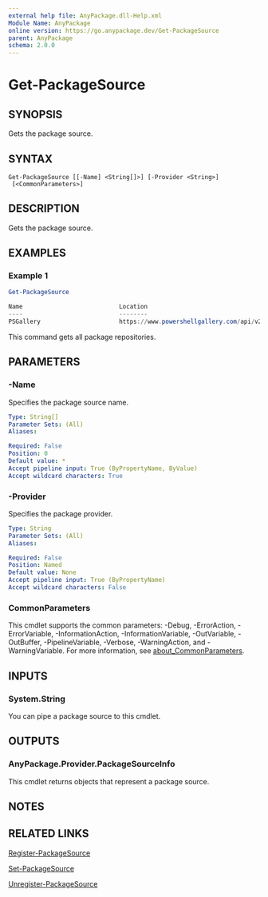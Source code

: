```yaml
---
external help file: AnyPackage.dll-Help.xml
Module Name: AnyPackage
online version: https://go.anypackage.dev/Get-PackageSource
parent: AnyPackage
schema: 2.0.0
---
```


# Get-PackageSource

## SYNOPSIS

Gets the package source.

## SYNTAX

```
Get-PackageSource [[-Name] <String[]>] [-Provider <String>]
 [<CommonParameters>]
```

## DESCRIPTION

Gets the package source.

## EXAMPLES

### Example 1

```powershell
Get-PackageSource

Name                           Location                                           Trusted
----                           --------                                           -------
PSGallery                      https://www.powershellgallery.com/api/v2           True
```

This command gets all package repositories.

## PARAMETERS

### -Name

Specifies the package source name.

```yaml
Type: String[]
Parameter Sets: (All)
Aliases:

Required: False
Position: 0
Default value: *
Accept pipeline input: True (ByPropertyName, ByValue)
Accept wildcard characters: True
```

### -Provider

Specifies the package provider.

```yaml
Type: String
Parameter Sets: (All)
Aliases:

Required: False
Position: Named
Default value: None
Accept pipeline input: True (ByPropertyName)
Accept wildcard characters: False
```

### CommonParameters

This cmdlet supports the common parameters: -Debug, -ErrorAction, -ErrorVariable, -InformationAction, -InformationVariable, -OutVariable, -OutBuffer, -PipelineVariable, -Verbose, -WarningAction, and -WarningVariable. For more information, see [about_CommonParameters](http://go.microsoft.com/fwlink/?LinkID=113216).

## INPUTS

### System.String

You can pipe a package source to this cmdlet.

## OUTPUTS

### AnyPackage.Provider.PackageSourceInfo

This cmdlet returns objects that represent a package source.

## NOTES

## RELATED LINKS

[Register-PackageSource](Register-PackageSource.md)

[Set-PackageSource](Set-PackageSource.md)

[Unregister-PackageSource](Unregister-PackageSource.md)
